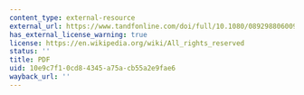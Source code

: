 ```yaml
---
content_type: external-resource
external_url: https://www.tandfonline.com/doi/full/10.1080/08929880600993105
has_external_license_warning: true
license: https://en.wikipedia.org/wiki/All_rights_reserved
status: ''
title: PDF
uid: 10e9c7f1-0cd8-4345-a75a-cb55a2e9fae6
wayback_url: ''
---
```

